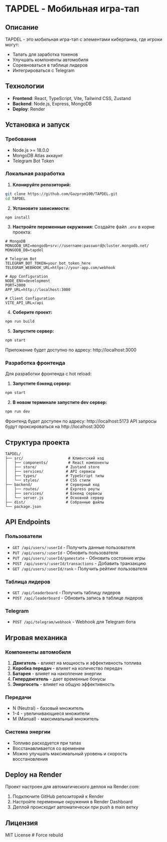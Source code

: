 # TAPDEL - Мобильная игра-тап

## Описание

TAPDEL - это мобильная игра-тап с элементами киберпанка, где игроки могут:
- Тапать для заработка токенов
- Улучшать компоненты автомобиля
- Соревноваться в таблице лидеров
- Интегрироваться с Telegram

## Технологии

- **Frontend**: React, TypeScript, Vite, Tailwind CSS, Zustand
- **Backend**: Node.js, Express, MongoDB
- **Deploy**: Render

## Установка и запуск

### Требования
- Node.js >= 18.0.0
- MongoDB Atlas аккаунт
- Telegram Bot Token

### Локальная разработка

1. **Клонируйте репозиторий:**
```bash
git clone https://github.com/Gazprom100/TAPDEL.git
cd TAPDEL
```

2. **Установите зависимости:**
```bash
npm install
```

3. **Настройте переменные окружения:**
Создайте файл `.env` в корне проекта:
```env
# MongoDB
MONGODB_URI=mongodb+srv://username:password@cluster.mongodb.net/
MONGODB_DB=tapdel

# Telegram Bot
TELEGRAM_BOT_TOKEN=your_bot_token_here
TELEGRAM_WEBHOOK_URL=https://your-app.com/webhook

# App Configuration
NODE_ENV=development
PORT=3000
APP_URL=http://localhost:3000

# Client Configuration
VITE_API_URL=/api
```

4. **Соберите проект:**
```bash
npm run build
```

5. **Запустите сервер:**
```bash
npm start
```

Приложение будет доступно по адресу: http://localhost:3000

### Разработка фронтенда

Для разработки фронтенда с hot reload:

1. **Запустите бэкенд сервер:**
```bash
npm start
```

2. **В новом терминале запустите dev сервер:**
```bash
npm run dev
```

Фронтенд будет доступен по адресу: http://localhost:5173
API запросы будут проксироваться на http://localhost:3000

## Структура проекта

```
TAPDEL/
├── src/                    # Клиентский код
│   ├── components/         # React компоненты
│   ├── store/             # Zustand store
│   ├── services/          # API сервисы
│   ├── types/             # TypeScript типы
│   └── styles/            # CSS стили
├── backend/               # Серверный код
│   ├── routes/            # Express роуты
│   ├── services/          # Бэкенд сервисы
│   └── server.js          # Основной сервер
├── dist/                  # Собранные файлы
└── package.json
```

## API Endpoints

### Пользователи
- `GET /api/users/:userId` - Получить данные пользователя
- `PUT /api/users/:userId` - Обновить пользователя
- `PUT /api/users/:userId/gamestate` - Обновить состояние игры
- `POST /api/users/:userId/transactions` - Добавить транзакцию
- `GET /api/users/:userId/rank` - Получить рейтинг пользователя

### Таблица лидеров
- `GET /api/leaderboard` - Получить таблицу лидеров
- `POST /api/leaderboard` - Обновить запись в таблице лидеров

### Telegram
- `POST /api/telegram/webhook` - Webhook для Telegram бота

## Игровая механика

### Компоненты автомобиля
1. **Двигатель** - влияет на мощность и эффективность топлива
2. **Коробка передач** - влияет на количество передач
3. **Батарея** - влияет на накопление энергии
4. **Гипердвигатель** - дает временные бонусы
5. **Энергосеть** - влияет на общую эффективность

### Передачи
- N (Neutral) - базовый множитель
- 1-4 - увеличивающиеся множители
- M (Manual) - максимальный множитель

### Система энергии
- Топливо расходуется при тапах
- Восстанавливается со временем
- Можно улучшать максимальный уровень и скорость восстановления

## Deploy на Render

Проект настроен для автоматического деплоя на Render.com:

1. Подключите GitHub репозиторий к Render
2. Настройте переменные окружения в Render Dashboard
3. Деплой происходит автоматически при push в main ветку

## Лицензия

MIT License # Force rebuild
